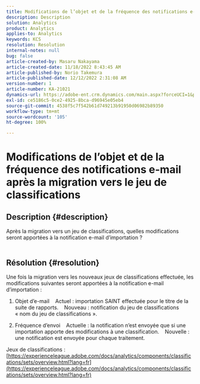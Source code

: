 ```yaml
---
title: Modifications de l’objet et de la fréquence des notifications e-mail après la migration vers le jeu de classifications
description: Description
solution: Analytics
product: Analytics
applies-to: Analytics
keywords: KCS
resolution: Resolution
internal-notes: null
bug: false
article-created-by: Masaru Nakayama
article-created-date: 11/18/2022 8:43:45 AM
article-published-by: Norio Takemura
article-published-date: 12/12/2022 2:31:08 AM
version-number: 1
article-number: KA-21021
dynamics-url: https://adobe-ent.crm.dynamics.com/main.aspx?forceUCI=1&pagetype=entityrecord&etn=knowledgearticle&id=cb889f1b-1d67-ed11-9561-6045bd006239
exl-id: ce5186c5-0ce2-4925-8bca-d96945e05eb4
source-git-commit: 4538f5c7f542b61d749213b91950d06982b89350
workflow-type: tm+mt
source-wordcount: '105'
ht-degree: 100%

---
```


# Modifications de l’objet et de la fréquence des notifications e-mail après la migration vers le jeu de classifications

## Description {#description}

Après la migration vers un jeu de classifications, quelles modifications seront apportées à la notification e-mail d’importation ?
<br> 

## Résolution {#resolution}


Une fois la migration vers les nouveaux jeux de classifications effectuée, les modifications suivantes seront apportées à la notification e-mail d’importation :



1. Objet d’e-mail
   Actuel : importation SAINT effectuée pour le titre de la suite de rapports.
   Nouveau : notification du jeu de classifications « nom du jeu de classifications ».

2. Fréquence d’envoi
   Actuelle : la notification n’est envoyée que si une importation apporte des modifications à une classification.
   Nouvelle : une notification est envoyée pour chaque traitement.

Jeux de classifications :
[https://experienceleague.adobe.com/docs/analytics/components/classifications/sets/overview.html?lang=fr](https://experienceleague.adobe.com/docs/analytics/components/classifications/sets/overview.html?lang=fr)
